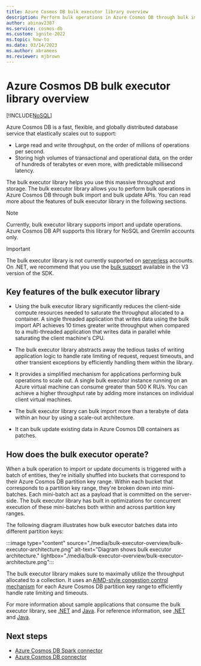 ```yaml
---
title: Azure Cosmos DB bulk executor library overview
description: Perform bulk operations in Azure Cosmos DB through bulk import and bulk update APIs offered by the bulk executor library.
author: abinav2307
ms.service: cosmos-db
ms.custom: ignite-2022
ms.topic: how-to
ms.date: 03/14/2023
ms.author: abramees
ms.reviewer: mjbrown
---
```


# Azure Cosmos DB bulk executor library overview
[!INCLUDE[NoSQL](includes/appliesto-nosql.md)]

Azure Cosmos DB is a fast, flexible, and globally distributed database service that elastically scales out to support:

* Large read and write throughput, on the order of millions of operations per second.  
* Storing high volumes of transactional and operational data, on the order of hundreds of terabytes or even more, with predictable millisecond latency.  

The bulk executor library helps you use this massive throughput and storage. The bulk executor library allows you to perform bulk operations in Azure Cosmos DB through bulk import and bulk update APIs. You can read more about the features of bulk executor library in the following sections.

> [!NOTE]
> Currently, bulk executor library supports import and update operations. Azure Cosmos DB API supports this library for NoSQL and Gremlin accounts only.

> [!IMPORTANT]
> The bulk executor library is not currently supported on [serverless](serverless.md) accounts. On .NET, we recommend that you use the [bulk support](https://devblogs.microsoft.com/cosmosdb/introducing-bulk-support-in-the-net-sdk/) available in the V3 version of the SDK.

## Key features of the bulk executor library  

* Using the bulk executor library significantly reduces the client-side compute resources needed to saturate the throughput allocated to a container. A single threaded application that writes data using the bulk import API achieves 10 times greater write throughput when compared to a multi-threaded application that writes data in parallel while saturating the client machine's CPU.  

* The bulk executor library abstracts away the tedious tasks of writing application logic to handle rate limiting of request, request timeouts, and other transient exceptions by efficiently handling them within the library.  

* It provides a simplified mechanism for applications performing bulk operations to scale out. A single bulk executor instance running on an Azure virtual machine can consume greater than 500 K RU/s. You can achieve a higher throughput rate by adding more instances on individual client virtual machines.  

* The bulk executor library can bulk import more than a terabyte of data within an hour by using a scale-out architecture.  

* It can bulk update existing data in Azure Cosmos DB containers as patches.

## How does the bulk executor operate?

When a bulk operation to import or update documents is triggered with a batch of entities, they're initially shuffled into buckets that correspond to their Azure Cosmos DB partition key range. Within each bucket that corresponds to a partition key range, they're broken down into mini-batches. Each mini-batch act as a payload that is committed on the server-side. The bulk executor library has built in optimizations for concurrent execution of these mini-batches both within and across partition key ranges.

The following diagram illustrates how bulk executor batches data into different partition keys:  

:::image type="content" source="./media/bulk-executor-overview/bulk-executor-architecture.png" alt-text="Diagram shows bulk executor architecture." lightbox="./media/bulk-executor-overview/bulk-executor-architecture.png":::

The bulk executor library makes sure to maximally utilize the throughput allocated to a collection. It uses an [AIMD-style congestion control mechanism](https://tools.ietf.org/html/rfc5681) for each Azure Cosmos DB partition key range to efficiently handle rate limiting and timeouts.

For more information about sample applications that consume the bulk executor library, see [.NET](nosql/bulk-executor-dotnet.md) and [Java](bulk-executor-java.md). For reference information, see [.NET](nosql/sdk-dotnet-bulk-executor-v2.md) and [Java](nosql/sdk-java-bulk-executor-v2.md).

## Next steps
  
* [Azure Cosmos DB Spark connector](./nosql/quickstart-spark.md)
* [Azure Cosmos DB connector](../data-factory/connector-azure-cosmos-db.md)
